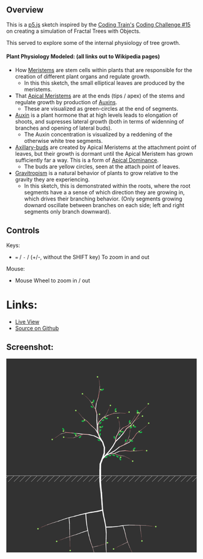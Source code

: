 
## Overview

This is a [p5.js][p5js-home] sketch inspired by the [Coding Train's][coding-train] [Coding Challenge #15][ct-challenge-15] on creating a simulation of Fractal Trees with Objects.

This served to explore some of the internal physiology of tree growth.

#### Plant Physiology Modeled: (all links out to Wikipedia pages)
* How [Meristems][wikipedia-meristem] are stem cells within plants that are responsible for the creation of different plant organs and regulate growth.
    - In this this sketch, the small elliptical leaves are produced by the meristems.
* That [Apical Meristems][wikipedia-apical-meristem] are at the ends (tips / apex) of the stems and regulate growth by production of [Auxins][wikipedia-auxin].
    - These are visualized as green-circles at the end of segments.
* [Auxin][wikipedia-auxin] is a plant hormone that at high levels leads to elongation of shoots, and supresses lateral growth (both in terms of widenning of branches and opening of lateral buds).
    - The Auxin concentration is visualized by a reddening of the otherwise white tree segments.
* [Axillary-buds][wikipedia-axillary-bud] are created by Apical Meristems at the attachment point of leaves, but their growth is dormant until the Apical Meristem has grown sufficiently far a way. This is a form of [Apical Dominance][wikipedia-apical-dominance].
    - The buds are yellow circles, seen at the attach point of leaves.
* [Gravitropism][wikipedia-gravitropism] is a natural behavior of plants to grow relative to the gravity they are experiencing. 
    - In this sketch, this is demonstrated within the roots, where the root segments have a a sense of which direction they are growing in, which drives their branching behavior. (Only segments growing downard oscillate between branches on each side; left and right segments only branch downward).


## Controls

Keys:

-  `=` / `-` /  (+/-, without the SHIFT key) To zoom in and out

Mouse:

- Mouse Wheel to zoom in / out

# Links: 

* [Live View][live-view]
* [Source on Github][source-code]

## Screenshot:

![screenshot](./screenshot.png)


[p5js-home]: http://p5js.org/
[coding-train]: https://thecodingtrain.com/
[ct-challenge-15]: https://www.youtube.com/watch?v=fcdNSZ9IzJM&index=18&list=PLRqwX-V7Uu6ZiZxtDDRCi6uhfTH4FilpH
[source-code]: https://github.com/brianhonohan/sketchbook/tree/master/p5js/coding-challenges/fractal-trees-03/
[live-view]: https://brianhonohan.com/sketchbook/p5js/coding-challenges/fractal-trees-03/
[wikipedia-meristem]: https://en.wikipedia.org/wiki/Meristem
[wikipedia-apical-meristem]: https://en.wikipedia.org/wiki/Meristem#Apical_meristems
[wikipedia-apical-dominance]: https://en.wikipedia.org/wiki/Meristem#Apical_dominance
[wikipedia-auxin]: https://en.wikipedia.org/wiki/Auxin
[wikipedia-axillary-bud]: https://en.wikipedia.org/wiki/Axillary_bud
[wikipedia-gravitropism]: https://en.wikipedia.org/wiki/Gravitropism
[wikipedia-gravitropism-inroots]: https://en.wikipedia.org/wiki/Gravitropism#In_the_root
[screenshot]: ./screenshot-01.png